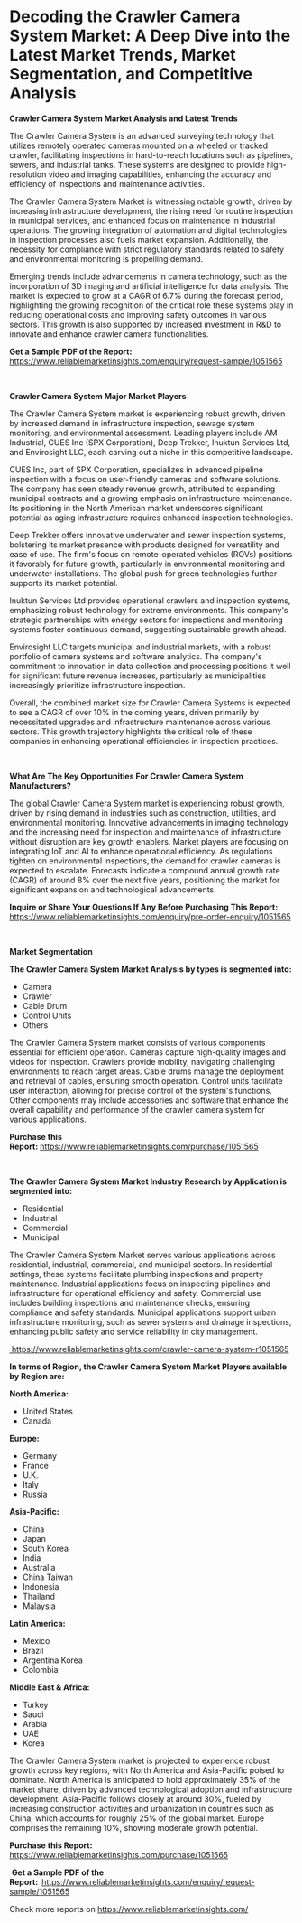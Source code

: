 <p><h1>Decoding the Crawler Camera System Market: A Deep Dive into the Latest Market Trends, Market Segmentation, and Competitive Analysis</h1></p><p><strong>Crawler Camera System Market Analysis and Latest Trends</strong></p>
<p><p>The Crawler Camera System is an advanced surveying technology that utilizes remotely operated cameras mounted on a wheeled or tracked crawler, facilitating inspections in hard-to-reach locations such as pipelines, sewers, and industrial tanks. These systems are designed to provide high-resolution video and imaging capabilities, enhancing the accuracy and efficiency of inspections and maintenance activities.</p><p>The Crawler Camera System Market is witnessing notable growth, driven by increasing infrastructure development, the rising need for routine inspection in municipal services, and enhanced focus on maintenance in industrial operations. The growing integration of automation and digital technologies in inspection processes also fuels market expansion. Additionally, the necessity for compliance with strict regulatory standards related to safety and environmental monitoring is propelling demand.</p><p>Emerging trends include advancements in camera technology, such as the incorporation of 3D imaging and artificial intelligence for data analysis. The market is expected to grow at a CAGR of 6.7% during the forecast period, highlighting the growing recognition of the critical role these systems play in reducing operational costs and improving safety outcomes in various sectors. This growth is also supported by increased investment in R&D to innovate and enhance crawler camera functionalities.</p></p>
<p><strong>Get a Sample PDF of the Report:&nbsp;</strong> <a href="https://www.reliablemarketinsights.com/enquiry/request-sample/1051565?utm_campaign=2129&utm_medium=2&utm_source=Github&utm_content=ia&utm_term=16022025&utm_id=crawler-camera-system">https://www.reliablemarketinsights.com/enquiry/request-sample/1051565</a></p>
<p>&nbsp;</p>
<p><strong>Crawler Camera System Major Market Players</strong></p>
<p><p>The Crawler Camera System market is experiencing robust growth, driven by increased demand in infrastructure inspection, sewage system monitoring, and environmental assessment. Leading players include AM Industrial, CUES Inc (SPX Corporation), Deep Trekker, Inuktun Services Ltd, and Envirosight LLC, each carving out a niche in this competitive landscape.</p><p>CUES Inc, part of SPX Corporation, specializes in advanced pipeline inspection with a focus on user-friendly cameras and software solutions. The company has seen steady revenue growth, attributed to expanding municipal contracts and a growing emphasis on infrastructure maintenance. Its positioning in the North American market underscores significant potential as aging infrastructure requires enhanced inspection technologies.</p><p>Deep Trekker offers innovative underwater and sewer inspection systems, bolstering its market presence with products designed for versatility and ease of use. The firm's focus on remote-operated vehicles (ROVs) positions it favorably for future growth, particularly in environmental monitoring and underwater installations. The global push for green technologies further supports its market potential.</p><p>Inuktun Services Ltd provides operational crawlers and inspection systems, emphasizing robust technology for extreme environments. This company's strategic partnerships with energy sectors for inspections and monitoring systems foster continuous demand, suggesting sustainable growth ahead.</p><p>Envirosight LLC targets municipal and industrial markets, with a robust portfolio of camera systems and software analytics. The company's commitment to innovation in data collection and processing positions it well for significant future revenue increases, particularly as municipalities increasingly prioritize infrastructure inspection.</p><p>Overall, the combined market size for Crawler Camera Systems is expected to see a CAGR of over 10% in the coming years, driven primarily by necessitated upgrades and infrastructure maintenance across various sectors. This growth trajectory highlights the critical role of these companies in enhancing operational efficiencies in inspection practices.</p></p>
<p>&nbsp;</p>
<p><strong>What Are The Key Opportunities For Crawler Camera System Manufacturers?</strong></p>
<p><p>The global Crawler Camera System market is experiencing robust growth, driven by rising demand in industries such as construction, utilities, and environmental monitoring. Innovative advancements in imaging technology and the increasing need for inspection and maintenance of infrastructure without disruption are key growth enablers. Market players are focusing on integrating IoT and AI to enhance operational efficiency. As regulations tighten on environmental inspections, the demand for crawler cameras is expected to escalate. Forecasts indicate a compound annual growth rate (CAGR) of around 8% over the next five years, positioning the market for significant expansion and technological advancements.</p></p>
<p><strong>Inquire or Share Your Questions If Any Before Purchasing This Report:</strong> <a href="https://www.reliablemarketinsights.com/enquiry/pre-order-enquiry/1051565?utm_campaign=2129&utm_medium=2&utm_source=Github&utm_content=ia&utm_term=16022025&utm_id=crawler-camera-system">https://www.reliablemarketinsights.com/enquiry/pre-order-enquiry/1051565</a></p>
<p>&nbsp;</p>
<p><strong>Market Segmentation</strong></p>
<p><strong>The Crawler Camera System Market Analysis by types is segmented into:</strong></p>
<p><ul><li>Camera</li><li>Crawler</li><li>Cable Drum</li><li>Control Units</li><li>Others</li></ul></p>
<p><p>The Crawler Camera System market consists of various components essential for efficient operation. Cameras capture high-quality images and videos for inspection. Crawlers provide mobility, navigating challenging environments to reach target areas. Cable drums manage the deployment and retrieval of cables, ensuring smooth operation. Control units facilitate user interaction, allowing for precise control of the system's functions. Other components may include accessories and software that enhance the overall capability and performance of the crawler camera system for various applications.</p></p>
<p><strong>Purchase this Report:&nbsp;</strong><a href="https://www.reliablemarketinsights.com/purchase/1051565?utm_campaign=2129&utm_medium=2&utm_source=Github&utm_content=ia&utm_term=16022025&utm_id=crawler-camera-system">https://www.reliablemarketinsights.com/purchase/1051565</a></p>
<p>&nbsp;</p>
<p><strong>The Crawler Camera System Market Industry Research by Application is segmented into:</strong></p>
<p><ul><li>Residential</li><li>Industrial</li><li>Commercial</li><li>Municipal</li></ul></p>
<p><p>The Crawler Camera System Market serves various applications across residential, industrial, commercial, and municipal sectors. In residential settings, these systems facilitate plumbing inspections and property maintenance. Industrial applications focus on inspecting pipelines and infrastructure for operational efficiency and safety. Commercial use includes building inspections and maintenance checks, ensuring compliance and safety standards. Municipal applications support urban infrastructure monitoring, such as sewer systems and drainage inspections, enhancing public safety and service reliability in city management.</p></p>
<p><a href="https://www.reliablemarketinsights.com/crawler-camera-system-r1051565?utm_campaign=2129&utm_medium=2&utm_source=Github&utm_content=ia&utm_term=16022025&utm_id=crawler-camera-system">&nbsp;https://www.reliablemarketinsights.com/crawler-camera-system-r1051565</a></p>
<p><strong>In terms of Region, the Crawler Camera System Market Players available by Region are:</strong></p>
<p>
    <p> <strong> North America: </strong>
        <ul>
            <li>United States</li>
            <li>Canada</li>
        </ul>
        </p> 
    <p> <strong> Europe: </strong>
        <ul>
            <li>Germany</li>
            <li>France</li>
            <li>U.K.</li>
            <li>Italy</li>
            <li>Russia</li>
        </ul>
        </p> 
    <p> <strong> Asia-Pacific: </strong>
        <ul>
            <li>China</li>
            <li>Japan</li>
            <li>South Korea</li>
            <li>India</li>
            <li>Australia</li>
            <li>China Taiwan</li>
            <li>Indonesia</li>
            <li>Thailand</li>
            <li>Malaysia</li>
        </ul>
        </p> 
    <p> <strong> Latin America: </strong>
        <ul>
            <li>Mexico</li>
            <li>Brazil</li>
            <li>Argentina Korea</li>
            <li>Colombia</li>
        </ul>
        </p> 
    <p> <strong> Middle East & Africa: </strong>
        <ul>
            <li>Turkey</li>
            <li>Saudi</li>
            <li>Arabia</li>
            <li>UAE</li>
            <li>Korea</li>
        </ul>
    </p>
    </p>
<p><p>The Crawler Camera System market is projected to experience robust growth across key regions, with North America and Asia-Pacific poised to dominate. North America is anticipated to hold approximately 35% of the market share, driven by advanced technological adoption and infrastructure development. Asia-Pacific follows closely at around 30%, fueled by increasing construction activities and urbanization in countries such as China, which accounts for roughly 25% of the global market. Europe comprises the remaining 10%, showing moderate growth potential.</p></p>
<p><strong>Purchase this Report: </strong><a href="https://www.reliablemarketinsights.com/purchase/1051565?utm_campaign=2129&utm_medium=2&utm_source=Github&utm_content=ia&utm_term=16022025&utm_id=crawler-camera-system">https://www.reliablemarketinsights.com/purchase/1051565</a></p>
<p>&nbsp;<strong>Get a Sample PDF of the Report:&nbsp;&nbsp;</strong><a href="https://www.reliablemarketinsights.com/enquiry/request-sample/1051565?utm_campaign=2129&utm_medium=2&utm_source=Github&utm_content=ia&utm_term=16022025&utm_id=crawler-camera-system">https://www.reliablemarketinsights.com/enquiry/request-sample/1051565</a></p>
<p><strong></strong></p>
<p>Check more reports on <a href="https://www.reliablemarketinsights.com/?utm_campaign=2129&utm_medium=2&utm_source=Github&utm_content=ia&utm_term=16022025&utm_id=crawler-camera-system">https://www.reliablemarketinsights.com/</a></p>